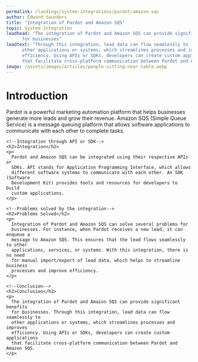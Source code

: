 ```yaml
---
permalink: /landings/system-integrations/pardot/amazon-sqs
author: Edward Saunders
title: "Integration of Pardot and Amazon SQS"
topic: System Integration
leadhead: "The integration of Pardot and Amazon SQS can provide significant benefits
      for businesses"
leadtext: "Through this integration, lead data can flow seamlessly to
      other applications or systems, which streamlines processes and improves
      efficiency. Using APIs or SDKs, developers can create custom applications
      that facilitate cross-platform communication between Pardot and Amazon SQS."
image: /assets/images/articles/people-sitting-near-table.webp
---
```

<div class="arttext">    <!--Introduction-->
    <h1>Introduction</h1>
    <p>
      Pardot is a powerful marketing automation platform that helps businesses
      generate more leads and grow their revenue. Amazon SQS (Simple Queue
      Service) is a message queuing platform that allows software applications
      to communicate with each other to complete tasks.
    </p>

    <!--Integration through API or SDK-->
    <h2>Integration</h2>
    <p>
      Pardot and Amazon SQS can be integrated using their respective APIs or
      SDKs. API stands for Application Programming Interface, which allows
      different software systems to communicate with each other. An SDK (Software
      Development Kit) provides tools and resources for developers to build
      custom applications.
    </p>

    <!--Problems solved by the integration-->
    <h2>Problems Solved</h2>
    <p>
      Integration of Pardot and Amazon SQS can solve several problems for
      businesses. For instance, when Pardot receives a new lead, it can enqueue a
      message to Amazon SQS. This ensures that the lead flows seamlessly to other
      applications, services, or systems. With this integration, there is no need
      for manual import/export of lead data, which helps to streamline business
      processes and improve efficiency.
    </p>

    <!--Conclusion-->
    <h2>Conclusion</h2>
    <p>
      The integration of Pardot and Amazon SQS can provide significant benefits
      for businesses. Through this integration, lead data can flow seamlessly to
      other applications or systems, which streamlines processes and improves
      efficiency. Using APIs or SDKs, developers can create custom applications
      that facilitate cross-platform communication between Pardot and Amazon SQS.
    </p>
</div>